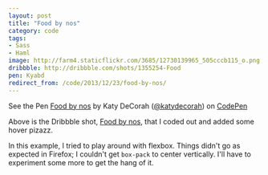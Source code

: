 ```yaml
---
layout: post
title: "Food by nos"
category: code
tags:
- Sass
- Haml
image: http://farm4.staticflickr.com/3685/12730139965_505cccb115_o.png
dribbble: http://dribbble.com/shots/1355254-Food
pen: Kyabd
redirect_from: /code/2013/12/23/food-by-nos/
---
```



<p data-height="400" data-theme-id="97" data-slug-hash="Kyabd" data-user="katydecorah" data-default-tab="result" class='codepen'>See the Pen <a href='http://codepen.io/katydecorah/pen/Kyabd'>Food by nos</a> by Katy DeCorah (<a href='http://codepen.io/katydecorah'>@katydecorah</a>) on <a href='http://codepen.io'>CodePen</a></p>

Above is the Dribbble shot, [Food by nos](http://dribbble.com/shots/1355254-Food), that I coded out and added some hover pizazz.

In this example, I tried to play around with flexbox. Things didn't go as expected in Firefox; I couldn't get `box-pack` to center vertically. I'll have to experiment some more to get the hang of it.
